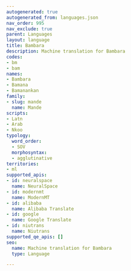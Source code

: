 ```yaml
---
autogenerated: true
autogenerated_from: languages.json
nav_order: 995
nav_exclude: true
parent: Languages
layout: language
title: Bambara
description: Machine translation for Bambara
codes:
- bm
- bam
names:
- Bambara
- Bamana
- Bamanankan
family:
- slug: mande
  name: Mande
scripts:
- Latn
- Arab
- Nkoo
typology:
  word_order:
  - SOV
  morphosyntax:
  - agglutinative
territories:
- ml
supported_apis:
- id: neuralspace
  name: NeuralSpace
- id: modernmt
  name: ModernMT
- id: alibaba
  name: Alibaba Translate
- id: google
  name: Google Translate
- id: niutrans
  name: Niutrans
supported_qe_apis: []
seo:
  name: Machine translation for Bambara
  type: Language

---
```



